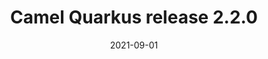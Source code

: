 ---
url: "/releases/q-2.2.0/"
date: 2021-09-01
type: release-note
version: "2.2.0"
title: "Camel Quarkus release 2.2.0"
preview: ""
changelog: ""
category: "camel-quarkus"
milestone: 18
jdk: [11]
---